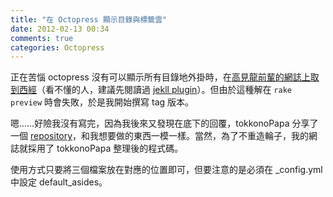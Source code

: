 ```yaml
---
title: "在 Octopress 顯示目錄與標籤雲"
date: 2012-02-13 00:34
comments: true
categories: Octopress
---
```


正在苦惱 octopress 沒有可以顯示所有目錄地外掛時，在[高見龍前輩的網誌上取到西經](http://blog.eddie.com.tw/2011/12/05/add-catetories-to-sidebar-in-octopress/)（看不懂的人，建議先閱讀過 [jekll plugin](https://github.com/mojombo/jekyll/wiki/Plugins)）。但由於這種解在 `rake preview` 時會失敗，於是我開始撰寫 tag 版本。

嗯……好險我沒有寫完，因為我後來又發現在底下的回覆，tokkonoPapa 分享了一個 [repository](https://github.com/tokkonopapa/octopress-tagcloud)，和我想要做的東西一模一樣。當然，為了不重造輪子，我的網誌就採用了 tokkonoPapa 整理後的程式碼。

使用方式只要將三個檔案放在對應的位置即可，但要注意的是必須在 _config.yml 中設定 default_asides。